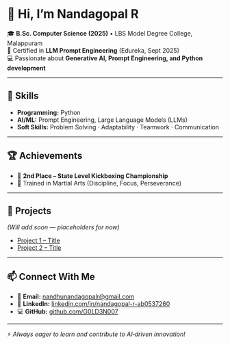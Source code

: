 # 👋 Hi, I’m Nandagopal R

🎓 **B.Sc. Computer Science (2025)** • LBS Model Degree College, Malappuram  
🤖 Certified in **LLM Prompt Engineering** (Edureka, Sept 2025)  
💻 Passionate about **Generative AI, Prompt Engineering, and Python development**

---

## 🚀 Skills  
- **Programming:** Python  
- **AI/ML:** Prompt Engineering, Large Language Models (LLMs)  
- **Soft Skills:** Problem Solving · Adaptability · Teamwork · Communication

---

## 🏆 Achievements  
- 🥈 **2nd Place – State Level Kickboxing Championship**  
- 🥋 Trained in Martial Arts (Discipline, Focus, Perseverance)

---

## 📂 Projects  
*(Will add soon — placeholders for now)*  
- [Project 1 – Title](#)  
- [Project 2 – Title](#)  

---

## 📫 Connect With Me  
- 📧 **Email:** nandhunandagopalr@gmail.com  
- 🔗 **LinkedIn:** [linkedin.com/in/nandagopal-r-ab0537260](https://www.linkedin.com/in/nandagopal-r-ab0537260/)  
- 💻 **GitHub:** [github.com/G0LD3N007](https://github.com/G0LD3N007)

---

⚡ *Always eager to learn and contribute to AI‑driven innovation!*